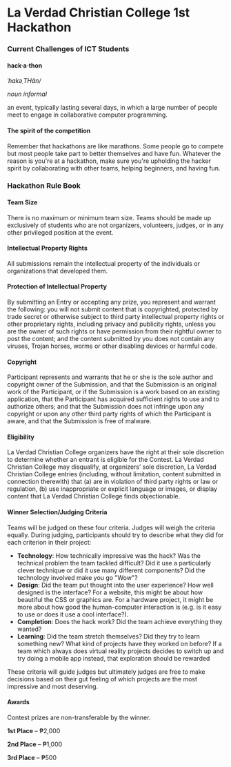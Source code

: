 # La Verdad Christian College 1st Hackathon
### Current Challenges of ICT Students

#### hack·a·thon
*ˈhakəˌTHän/*

*noun informal*

an event, typically lasting several days, in which a large number of people meet to engage in collaborative computer programming.


#### The spirit of the competition
Remember that hackathons are like marathons. Some people go to compete but most people take part to better themselves and have fun. Whatever the reason is you're at a hackathon, make sure you're upholding the hacker spirit by collaborating with other teams, helping beginners, and having fun.




### Hackathon Rule Book

#### Team Size
There is no maximum or minimum team size. Teams should be made up exclusively of students who are not organizers, volunteers, judges, or in any other privileged position at the event.

#### Intellectual Property Rights
All submissions remain the intellectual property of the individuals or organizations that developed them.

#### Protection of Intellectual Property
By submitting an Entry or accepting any prize, you represent and warrant the following: you will not submit content that is copyrighted, protected by trade secret or otherwise subject to third party intellectual property rights or other proprietary rights, including privacy and publicity rights, unless you are the owner of such rights or have permission from their rightful owner to post the content; and the content submitted by you does not contain any viruses, Trojan horses, worms or other disabling devices or harmful code.

#### Copyright
Participant represents and warrants that he or she is the sole author and copyright owner of the Submission, and that the Submission is an original work of the Participant, or if the Submission is a work based on an existing application, that the Participant has acquired sufficient rights to use and to authorize others; and that the Submission does not infringe upon any copyright or upon any other third party rights of which the Participant is aware, and that the Submission is free of malware.

#### Eligibility
La Verdad Christian College organizers have the right at their sole discretion to determine whether an entrant is eligible for the Contest. La Verdad Christian College may disqualify, at organizers’ sole discretion, La Verdad Christian College entries (including, without limitation, content submitted in connection therewith) that (a) are in violation of third party rights or law or regulation, (b) use inappropriate or explicit language or images, or display content that La Verdad Christian College finds objectionable.

#### Winner Selection/Judging Criteria
Teams will be judged on these four criteria. Judges will weigh the criteria equally. During judging, participants should try to describe what they did for each criterion in their project:

* **Technology**: How technically impressive was the hack? Was the technical problem the team tackled difficult? Did it use a particularly clever technique or did it use many different components? Did the technology involved make you go "Wow"?
* **Design**: Did the team put thought into the user experience? How well designed is the interface? For a website, this might be about how beautiful the CSS or graphics are. For a hardware project, it might be more about how good the human-computer interaction is (e.g. is it easy to use or does it use a cool interface?).
* **Completion**: Does the hack work? Did the team achieve everything they wanted?
* **Learning**: Did the team stretch themselves? Did they try to learn something new? What kind of projects have they worked on before? If a team which always does virtual reality projects decides to switch up and try doing a mobile app instead, that exploration should be rewarded


These criteria will guide judges but ultimately judges are free to make decisions based on their gut feeling of which projects are the most impressive and most deserving.


#### Awards
Contest prizes are non-transferable by the winner.

**1st Place** – ₱2,000

**2nd Place** – ₱1,000

**3rd Place** – ₱500

